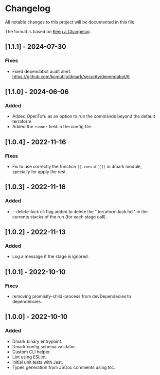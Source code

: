 # Changelog

All notable changes to this project will be documented in this file.

The format is based on [Keep a Changelog](https://keepachangelog.com/en/1.0.0/).

## [1.1.1] - 2024-07-30
### Fixes
- Fixed dependabot audit alert. https://github.com/komutilo/dmark/security/dependabot/6

## [1.1.0] - 2024-06-06
### Added
- Added OpenTofu as an option to run the commands beyond the default terraform.
- Added the `runner` field in the config file.

## [1.0.4] - 2022-11-16
### Fixes
- Fix to use correctly the function `[].concat([])` in dmark module, specially for apply the rest.

## [1.0.3] - 2022-11-16
### Added
- --delete-lock cli flag added to delete the ".terraform.lock.hcl" in the currents stacks of the run (for each stage call).

## [1.0.2] - 2022-11-13
### Added
- Log a message if the stage is ignored.

## [1.0.1] - 2022-10-10
### Fixes
- removing promisify-child-process from devDependecies to dependencies.


## [1.0.0] - 2022-10-10
### Added
- Dmark binary entrypoint.
- Dmark config schema validator.
- Custom CLI helper.
- Lint using ESLint.
- Initial unit tests with Jest.
- Types generation from JSDoc comments using tsc.
